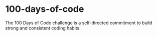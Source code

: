 # 100-days-of-code
The 100 Days of Code challenge is a self-directed commitment to build strong and consistent coding habits.
